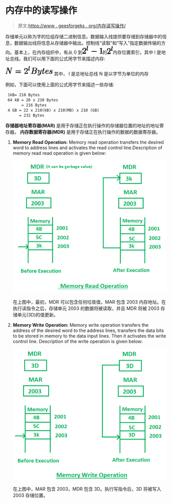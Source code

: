 # 内存中的读写操作

> 原文:[https://www . geesforgeks . org/内存读写操作/](https://www.geeksforgeeks.org/read-and-write-operations-in-memory/)

存储单元以称为字的位组存储二进制信息。数据输入线提供要存储到存储器中的信息，数据输出线将信息从存储器中输出。控制线“读取”和“写入”指定数据传输的方向。基本上，在内存组织中，有从 0 到![ 2^{l}-1](img/95a238d051d94c34889e95db1a6cef7a.png "Rendered by QuickLaTeX.com")的![ 2^{l}](img/845b2050ab0ffa7dcacf4cd6a1b95776.png "Rendered by QuickLaTeX.com")内存位置索引，其中 l 是地址总线。我们可以用下面的公式用字节来描述内存:

![N = 2^{l} Bytes](img/e99b7ce33720199c7cd9ad56966598a1.png "Rendered by QuickLaTeX.com")
其中，
l 是总地址总线
N 是以字节为单位的内存

例如，下面可以使用上面的公式用字节来描述一些存储:

```
 1kB= 210 Bytes
 64 kB = 26 x 210 Bytes
       = 216 Bytes
 4 GB = 22 x 210(kB) x 210(MB) x 210 (GB)
      = 232 Bytes

```

**存储器地址寄存器(MAR)** 是用于存储正在执行操作的存储器位置的地址的地址寄存器。
**内存数据寄存器(MDR)** 是用于存储正在执行操作的数据的数据寄存器。

1.  **Memory Read Operation:**
    Memory read operation transfers the desired word to address lines and activates the read control line.Description of memory read read operation is given below:

    ![](img/c917a8cd02567fb6f2980abc1ea0f90f.png)

    在上图中，最初，MDR 可以包含任何垃圾值，MAR 包含 2003 内存地址。在执行读指令之后，存储单元 2003 的数据将被读取，并且 MDR 将被 2003 存储单元(3D)的值更新。

2.  **Memory Write Operation:**
    Memory write operation transfers the address of the desired word to the address lines, transfers the data bits to be stored in memory to the data input lines. Then it activates the write control line. Description of the write operation is given below:

    ![](img/711c4a92ec0e6bed04caa043be5443b6.png)

    在上图中，MAR 包含 2003，MDR 包含 3D。执行写指令后，3D 将被写入 2003 存储位置。